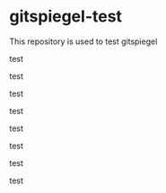 # gitspiegel-test

This repository is used to test gitspiegel

test

test

test

test

test

test

test

test

